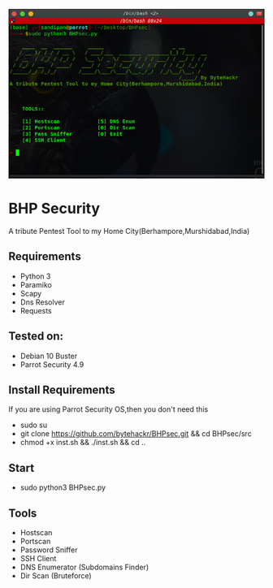 ![alt text](https://github.com/ByteHackr/BHPsec/blob/master/BHPsec.png)


# BHP Security
A tribute Pentest Tool to my Home City(Berhampore,Murshidabad,India)

## Requirements
* Python 3
* Paramiko
* Scapy
* Dns Resolver
* Requests

## Tested on:
* Debian 10 Buster
* Parrot Security 4.9

## Install Requirements
If you are using Parrot Security OS,then you don't need this
* sudo su
* git clone https://github.com/bytehackr/BHPsec.git && cd BHPsec/src
* chmod +x inst.sh && ./inst.sh && cd ..

## Start
* sudo python3 BHPsec.py

## Tools
* Hostscan
* Portscan
* Password Sniffer
* SSH Client
* DNS Enumerator (Subdomains Finder)
* Dir Scan (Bruteforce)
